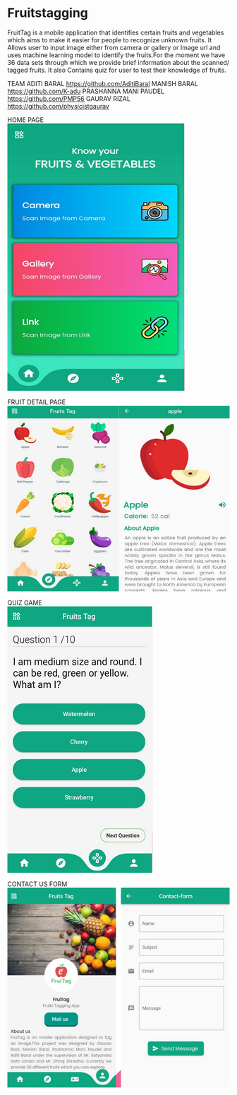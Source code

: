 # Fruitstagging
FruitTag is a mobile application that identifies certain fruits and vegetables which aims to make it easier for people to recognize unknown fruits. It 
Allows user to input image either from camera or gallery or Image url and uses machine learning model to identify the fruits.For the moment we have 36 data
sets through which we provide brief information about the scanned/ tagged fruits. It also Contains quiz for user to test their knowledge of fruits.

TEAM
ADITI BARAL             https://github.com/AditiBaral
MANISH BARAL            https://github.com/K-adu
PRASHANNA MANI PAUDEL   https://github.com/PMP56
GAURAV RIZAL            https://github.com/physicistgaurav

HOME PAGE <br/>
![](images/homee.png)
<br/>

FRUIT DETAIL PAGE <br/>
![](images/deta.png)
<br/>


QUIZ GAME <br/>
![](images/quiz.png)
<br/>

CONTACT US FORM <br/>
![](images/mail.png)
